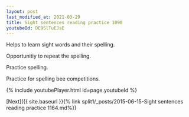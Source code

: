 ```yaml
---
layout: post
last_modified_at: 2021-03-29
title: Sight sentences reading practice 1090
youtubeId: DE9SlTuEJsE
---
```

 
 
Helps to learn sight words and their spelling.

Opportunitiy to repeat the spelling. 

Practice spelling. 
 
Practice for spelling bee competitions. 
 
{% include youtubePlayer.html id=page.youtubeId %}
 
 

[Next]({{ site.baseurl }}{% link  split1/_posts/2015-06-15-Sight sentences reading practice 1164.md%})
 
